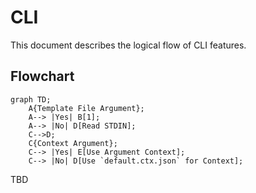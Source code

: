 # CLI

This document describes the logical flow of CLI features.

<!--Flowcharts Guide: https://github.com/mermaid-js/mermaid-->
## Flowchart

```mermaid
graph TD;
    A{Template File Argument};
    A--> |Yes| B[1];
    A--> |No| D[Read STDIN];
    C-->D;
    C{Context Argument};
    C--> |Yes| E[Use Argument Context];
    C--> |No| D[Use `default.ctx.json` for Context];
```  

TBD

